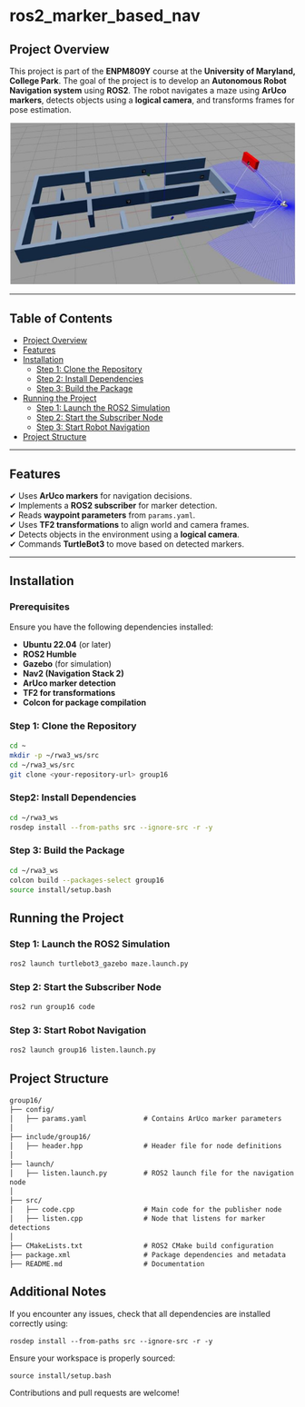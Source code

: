 # **ros2_marker_based_nav**

## **Project Overview**
This project is part of the **ENPM809Y** course at the **University of Maryland, College Park**. The goal of the project is to develop an **Autonomous Robot Navigation system** using **ROS2**. The robot navigates a maze using **ArUco markers**, detects objects using a **logical camera**, and transforms frames for pose estimation.

![Robot Image](rwa3_image.JPG)


---

## **Table of Contents**
- [Project Overview](#project-overview)
- [Features](#features)
- [Installation](#installation)
  - [Step 1: Clone the Repository](#step-1-clone-the-repository)
  - [Step 2: Install Dependencies](#step-2-install-dependencies)
  - [Step 3: Build the Package](#step-3-build-the-package)
- [Running the Project](#running-the-project)
  - [Step 1: Launch the ROS2 Simulation](#step-1-launch-the-ros2-simulation)
  - [Step 2: Start the Subscriber Node](#step-2-start-the-subscriber-node)
  - [Step 3: Start Robot Navigation](#step-3-start-robot-navigation)
- [Project Structure](#project-structure)


---

## **Features**
✔ Uses **ArUco markers** for navigation decisions.  
✔ Implements a **ROS2 subscriber** for marker detection.  
✔ Reads **waypoint parameters** from `params.yaml`.  
✔ Uses **TF2 transformations** to align world and camera frames.  
✔ Detects objects in the environment using a **logical camera**.  
✔ Commands **TurtleBot3** to move based on detected markers.  

---

## **Installation**
### **Prerequisites**
Ensure you have the following dependencies installed:
- **Ubuntu 22.04** (or later)
- **ROS2 Humble**
- **Gazebo** (for simulation)
- **Nav2 (Navigation Stack 2)**
- **ArUco marker detection**
- **TF2 for transformations**
- **Colcon for package compilation**

### **Step 1: Clone the Repository**
```bash
cd ~
mkdir -p ~/rwa3_ws/src
cd ~/rwa3_ws/src
git clone <your-repository-url> group16
```
### **Step2: Install Dependencies**
```bash
cd ~/rwa3_ws
rosdep install --from-paths src --ignore-src -r -y

```

### **Step 3: Build the Package**
```bash
cd ~/rwa3_ws
colcon build --packages-select group16
source install/setup.bash

```
## **Running the Project**
### **Step 1: Launch the ROS2 Simulation**
```bash
ros2 launch turtlebot3_gazebo maze.launch.py
```
### **Step 2: Start the Subscriber Node**
```bash
ros2 run group16 code
```

### **Step 3: Start Robot Navigation**
```bash
ros2 launch group16 listen.launch.py
```

## **Project Structure**
```
group16/
├── config/
│   ├── params.yaml              # Contains ArUco marker parameters
│
├── include/group16/
│   ├── header.hpp               # Header file for node definitions
│
├── launch/
│   ├── listen.launch.py         # ROS2 launch file for the navigation node
│
├── src/
│   ├── code.cpp                 # Main code for the publisher node
│   ├── listen.cpp               # Node that listens for marker detections
│
├── CMakeLists.txt               # ROS2 CMake build configuration
├── package.xml                  # Package dependencies and metadata
├── README.md                    # Documentation

```
## **Additional Notes**

If you encounter any issues, check that all dependencies are installed correctly using:
```
rosdep install --from-paths src --ignore-src -r -y
```
Ensure your workspace is properly sourced:
```
source install/setup.bash
```
Contributions and pull requests are welcome!

